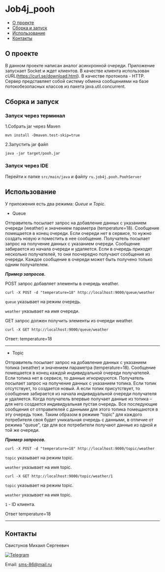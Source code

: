 # Job4j_pooh

+ [О проекте](#О-проекте)
+ [Сборка и запуск](#Сборка-и-запуск)
+ [Использование](#Использование)
+ [Контакты](#Контакты)

## О проекте

В данном проекте написан аналог асинхронной очереди. Приложение запускает Socket и ждет клиентов. 
В качестве клиента использован cURL(https://curl.se/download.html). В качестве протокола - HTTP. 
Сервер представляет собой систему обмена сообщениями 
на базе потокобезопасных классов из пакета java.util.concurrent.

## Сборка и запуск

### Запуск через терминал

1.Собрать jar через Maven

`mvn install -Dmaven.test-skip=true`

2.Запустить jar файл

`java -jar target/pooh.jar`

### Запуск через IDE

Перейти к папке `src/main/java` и файлу `ru.job4j.pooh.PoohServer`

## Использование

У приложения есть два режима: *Queue* и *Topic*.

- Queue

Отправитель посылает запрос на добавление данных с указанием очереди (weather) и значением параметра (temperature=18). 
Сообщение помещается в конец очереди. Если очереди нет в сервисе, то нужно создать новую и поместить в нее сообщение.
Получатель посылает запрос на получение данных с указанием очереди. Сообщение забирается из начала очереди и удаляется.
Если в очередь приходят несколько получателей, то они поочередно получают сообщения из очереди.
Каждое сообщение в очереди может быть получено только одним получателем.

***Пример запросов.***

POST запрос добавляет элементы в очередь weather.

`curl -X POST -d "temperature=18" http://localhost:9000/queue/weather`

`queue` указывает на режим очередь.

`weather` указывает на имя очереди.

GET запрос должен получить элементы из очереди weather.

`curl -X GET http://localhost:9000/queue/weather`

Ответ: temperature=18

---

- Topic

Отправитель посылает запрос на добавление данных с указанием топика (weather) и значением параметра (temperature=18). 
Сообщение помещается в конец каждой индивидуальной очереди получателей. 
Если топика нет в сервисе, то данные игнорируются.
Получатель посылает запрос на получение данных с указанием топика. 
Если топик отсутствует, то создается новый. А если топик присутствует, 
то сообщение забирается из начала индивидуальной очереди получателя и удаляется.
Когда получатель впервые получает данные из топика – для него создается индивидуальная пустая очередь. 
Все последующие сообщения от отправителей с данными для этого топика помещаются в эту очередь тоже.
Таким образом в режиме "topic" для каждого потребителя своя будет уникальная очередь с данными, 
в отличие от режима "queue", где для все потребители получают данные из одной и той же очереди.

***Пример запросов.***

`curl -X POST -d "temperature=18" http://localhost:9000/topic/weather`

`topic` указывает на режим topic.

`weather` указывает на имя topic.

`curl -X GET http://localhost:9000/topic/weather/1`

`topic` указывает на режим topic.

`weather` указывает на имя topic.

`1` - ID клиента.

Ответ temperature=18

---

## Контакты

Свистунов Михаил Сергеевич

[![Telegram](https://img.shields.io/badge/Telegram-blue?logo=telegram)](https://t.me/svoh86)

Email: sms-86@mail.ru

